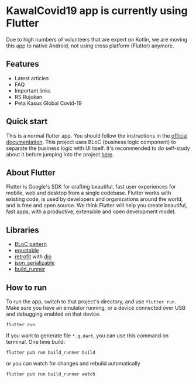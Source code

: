 # KawalCovid19 app is currently using Flutter
Due to high numbers of volunteers that are expert on Kotlin, we are moving this app to native Android, not using cross platform (Flutter) anymore.

## Features

*  Latest articles
*  FAQ
*  Important links
*  RS Rujukan
*  Peta Kasus Global Covid-19

## Quick start

This is a normal flutter app. You should follow the instructions in the [official documentation](https://flutter.io/docs/get-started/install). 
This project uses BLoC (business logic component) to separate the business logic with UI itself. 
It's recommended to do self-study about it before jumping into the project [here](https://bloclibrary.dev/).

## About Flutter

Flutter is Google's SDK for crafting beautiful, fast user experiences for
mobile, web and desktop from a single codebase. Flutter works with existing
code, is used by developers and organizations around the world, and is free
and open source. We think Flutter will help you create beautiful, fast apps, with a productive,
extensible and open development model.

## Libraries

* [BLoC pattern](https://bloclibrary.dev/)
* [equatable](https://pub.dev/packages/equatable)
* [retrofit](https://pub.dartlang.org/packages/retrofit) with [dio](https://github.com/flutterchina/dio/) 
* [json_serializable](https://pub.dev/packages/json_serializable)
* [build_runner](https://pub.dev/packages/build_runner)

## How to run
To run the app, switch to that project's directory, and use `flutter run`. Make sure you have an emulator running, or a device connected over USB and debugging enabled on that device.

```console
flutter run
```

If you want to generate file `*.g.dart`, you can use this command on terminal.
One time build:
```console
flutter pub run build_runner build
```
or you can watch for changes and rebuild automatically	
```console
flutter pub run build_runner watch
```
